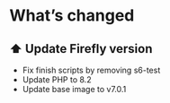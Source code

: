 # What’s changed

## ⬆️ Update Firefly version

- Fix finish scripts by removing s6-test
- Update PHP to 8.2
- Update base image to v7.0.1
